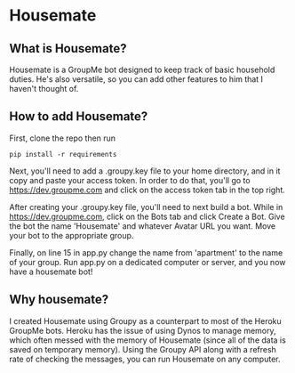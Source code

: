 # Housemate

## What is Housemate?
Housemate is a GroupMe bot designed to keep track of basic household duties. He's also versatile, so you can add other features to him that I haven't thought of.

## How to add Housemate?

First, clone the repo then run

```
pip install -r requirements
```

Next, you'll need to add a .groupy.key file to your home directory, and in it copy and paste your access token. In order to do that,
you'll go to https://dev.groupme.com and click on the access token tab in the top right.

After creating your .groupy.key file, you'll need to next build a bot. While in https://dev.groupme.com, click on the Bots tab
and click Create a Bot. Give the bot the name 'Housemate' and whatever Avatar URL you want. Move your bot to the appropriate group.

Finally, on line 15 in app.py change the name from 'apartment' to the name of your group. Run app.py on a dedicated computer or server, and you now have
a housemate bot!

## Why housemate?

I created Housemate using Groupy as a counterpart to most of the Heroku GroupMe bots. Heroku has the issue of using
Dynos to manage memory, which often messed with the memory of Housemate (since all of the data is saved on temporary memory).
Using the Groupy API along with a refresh rate of checking the messages, you can run Housemate on any computer.


